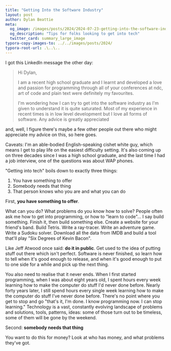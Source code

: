 ```yaml
---
title: "Getting Into the Software Industry"
layout: post
author: Dylan Beattie
meta:
  og_image: /images/posts/2024/2024-07-23-getting-into-the-software-industry.jpg
  og_description: "Tips for folks looking to get into tech"
  twitter_card: summary_large_image
typora-copy-images-to: ../../images/posts/2024/
typora-root-url: .\..\..
---
```


I got this LinkedIn message the other day:

> Hi Dylan,
>
> I am a recent high school graduate and I learnt and developed a love and passion for programming through all of your conferences at ndc, art of code and plain text were definitely my favourites.
>
> I'm wondering how I can try to get into the software industry as I'm given to understand it is quite saturated. Most of my experience in recent times is in low level development but I love all forms of software. Any advice is greatly appreciated

and, well, I figure there's maybe a few other people out there who might appreciate my advice on this, so here goes.

Caveats: I'm an able-bodied English-speaking cishet white guy, which means I get to play life on the easiest difficulty setting. It's also coming up on three decades since I was a high school graduate, and the last time I had a job interview, one of the questions was about WAP phones.

"Getting into tech" boils down to exactly three things:

1. You have something to offer
2. Somebody needs that thing
3. That person knows who you are and what you can do

First, **you have something to offer**. 

What can you do? What problems do you know how to solve? People often ask me how to get into programming, or how to "learn to code"... I say build something. Finish it, then build something else. Create a website for your friend's band. Build Tetris. Write a ray-tracer. Write an adventure game. Write a Sudoku solver. Download all the data from IMDB and build a tool that'll play "Six Degrees of Kevin Bacon".

Like Jeff Atwood once said: **do it in public**. Get used to the idea of putting stuff out there which isn't perfect. Software is never finished, so learn how to tell when it's good enough to release, and when it's good enough to put to one side for a while and pick up the next thing.

You also need to realise that it never ends. When I first started programming, when I was about eight years old, I spent hours every week learning how to make the computer do stuff I'd never done before. Nearly forty years later, I still spend hours every single week learning how to make the computer do stuff I've never done before. There's no point where you get to stop and go "that's it, I'm done. I know programming now. I can stop learning." Technology is a vast, constantly evolving landscape of problems and solutions, tools, patterns, ideas: some of those turn out to be timeless, some of them will be gone by the weekend. 

Second: **somebody needs that thing**

You want to do this for money? Look at who has money, and what problems they've got. 









